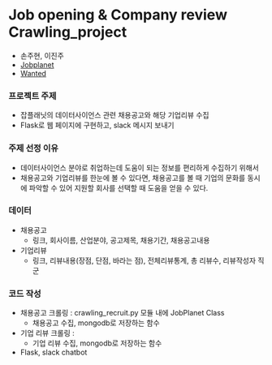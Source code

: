 # Job opening & Company review Crawling_project
- 손주현, 이진주
- [Jobplanet](https://www.jobplanet.co.kr/)
- [Wanted](https://www.wanted.com.kr/)

### 프로젝트 주제
- 잡플래닛의 데이터사이언스 관련 채용공고와 해당 기업리뷰 수집
- Flask로 웹 페이지에 구현하고, slack 메시지 보내기

### 주제 선정 이유
- 데이터사이언스 분야로 취업하는데 도움이 되는 정보를 편리하게 수집하기 위해서
- 채용공고와 기업리뷰를 한눈에 볼 수 있다면, 채용공고를 볼 때 기업의 문화를 동시에 파악할 수 있어 지원할 회사를 선택할 때 도움을 얻을 수 있다.

### 데이터
- 채용공고
    - 링크, 회사이름, 산업분야, 공고제목, 채용기간, 채용공고내용
- 기업리뷰
    - 링크, 리뷰내용(장점, 단점, 바라는 점), 전체리뷰통계, 총 리뷰수, 리뷰작성자 직군
    
### 코드 작성
- 채용공고 크롤링 : crawling_recruit.py 모듈 내에 JobPlanet Class
    - 채용공고 수집, mongodb로 저장하는 함수
- 기업 리뷰 크롤링 : 
  - 기업 리뷰 수집, mongodb로 저장하는 함수 
- Flask, slack chatbot 

